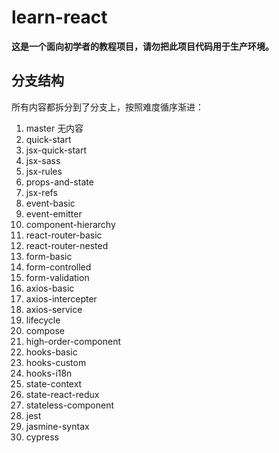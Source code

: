 # learn-react

<div>
    <strong>这是一个面向初学者的教程项目，请勿把此项目代码用于生产环境。</strong>
</div>

## 分支结构

所有内容都拆分到了分支上，按照难度循序渐进：

1. master 无内容
2. quick-start
3. jsx-quick-start
4. jsx-sass
5. jsx-rules
6. props-and-state
7. jsx-refs
8. event-basic
9. event-emitter
10. component-hierarchy
11. react-router-basic
12. react-router-nested
13. form-basic
14. form-controlled
15. form-validation
16. axios-basic
17. axios-intercepter
18. axios-service
19. lifecycle
20. compose
21. high-order-component
22. hooks-basic
23. hooks-custom
24. hooks-i18n
25. state-context
26. state-react-redux
27. stateless-component
28. jest
29. jasmine-syntax
30. cypress
